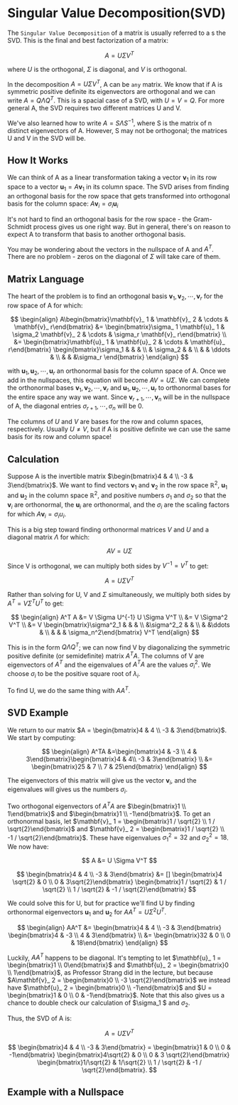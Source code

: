# Singular Value Decomposition(SVD)

The `Singular Value Decomposition` of a matrix is usually referred to a s the SVD. This is the final and best factorization of a matrix:

$$
A = U \Sigma V^T
$$

where $U$ is the orthogonal, $\Sigma$ is diagonal, and $V$ is orthogonal.

In the decomposition $A = U \Sigma V^T$, A can be `any` matrix. We know that if A is symmetric positive definite its eigenvectors are orthogonal and we can write $A = Q \Lambda Q^T$. This is a spacial case of a SVD, with $U = V = Q$. For more general A, the SVD requires two different matrices U and V.

We've also learned how to write $A = S \Lambda S^{-1}$, where S is the matrix of n distinct eigenvectors of A. However, S may not be orthogonal; the matrices U and V in the SVD will be.

## How It Works

We can think of A as a linear transformation taking a vector $\mathbf{v}_ 1$ in its row space to a vector $\mathbf{u}_ 1 = A \mathbf{v}_ 1$ in its column space. The SVD arises from finding an orthogonal basis for the row space that gets transformed into orthogonal basis for the column space: $A\mathbf{v}_ i = \sigma_ i \mathbf{u}_ i$

It's not hard to find an orthogonal basis for the row space - the Gram-Schmidt process gives us one right way. But in general, there's on reason to expect A to transform that basis to another orthogonal basis.

You may be wondering about the vectors in the nullspace of A and $A^T$. There are no problem - zeros on the diagonal of $\Sigma$ will take care of them.

## Matrix Language

The heart of the problem is to find an orthogonal basis $\mathbf{v}_ 1, \mathbf{v}_ 2, \cdots, \mathbf{v}_ r$ for the row space of A for which:

$$
\begin{align}
A\begin{bmatrix}\mathbf{v}_ 1 & \mathbf{v}_ 2 & \cdots & \mathbf{v}_ r\end{bmatrix} &= 
\begin{bmatrix}\sigma_ 1 \mathbf{u}_ 1 & \sigma_2 \mathbf{v}_ 2 & \cdots & \sigma_r \mathbf{v}_ r\end{bmatrix} \\
&= \begin{bmatrix}\mathbf{u}_ 1 & \mathbf{u}_ 2 & \cdots & \mathbf{u}_ r\end{bmatrix} \begin{bmatrix}\sigma_1 & & & \\ & \sigma_2 & & \\ & & \ddots & \\ & & &\sigma_r \end{bmatrix}
\end{align}
$$

with $\mathbf{u}_ 1, \mathbf{u}_ 2, \cdots, \mathbf{u}_ r$ an orthonormal basis for the column space of A. Once we add in the nullspaces, this equation will become $AV = U\Sigma$. We can complete the orthonormal bases $\mathbf{v}_ 1, \mathbf{v}_ 2, \cdots, \mathbf{v}_ r$ and $\mathbf{u}_ 1, \mathbf{u}_ 2, \cdots, \mathbf{u}_ r$ to orthonormal bases for the entire space any way we want. Since $\mathbf{v}_ {r + 1}, \cdots, \mathbf{v}_ n$ will be in the nullspace of A, the diagonal entries $\sigma_{r + 1}, \cdots, \sigma_{n}$ will be 0.

The columns of $U$ and $V$ are bases for the row and column spaces, respectively. Usually $U \ne V$, but if A is positive definite we can use the same basis for its row and column space!

## Calculation

Suppose A is the invertible matrix $\begin{bmatrix}4 & 4 \\ -3 & 3\end{bmatrix}$. We want to find vectors $\mathbf{v}_ 1$ and $\mathbf{v}_ 2$ in the row space $\mathbb{R}^2$, $\mathbf{u}_ 1$ and $\mathbf{u}_ 2$ in the column space $\mathbb{R}^2$, and positive numbers $\sigma_1$ and $\sigma_2$ so that the $\mathbf{v}_ i$ are orthonormal, the $\mathbf{u}_ i$ are orthonormal, and the $\sigma_i$ are the scaling factors for which $A \mathbf{v}_ i = \sigma_i u_i$.

This is a big step toward finding orthonormal matrices $V$ and $U$ and a diagonal matrix $\Lambda$ for which:

$$
AV = U \Sigma
$$

Since V is orthogonal, we can multiply both sides by $V^{-1} = V^T$ to get:

$$
A = U \Sigma V^T
$$

Rather than solving for U, V and $\Sigma$ simultaneously, we multiply both sides by $A^T = V \Sigma ^T U^T$ to get:

$$
\begin{align}
A^T A &= V \Sigma U^{-1} U \Sigma V^T \\
&= V \Sigma^2 V^T \\
&= V \begin{bmatrix}\sigma^2_1 & & & \\ &\sigma^2_2 & & \\  & &\ddots & \\ & & & \sigma_n^2\end{bmatrix} V^T
\end{align}
$$

This is in the form $Q\Lambda Q^T$; we can now find V by diagonalizing the symmetric positive definite (or semidefinite) matrix $A^TA$. The columns of V are eigenvectors of $A^T$ and the eigenvalues of $A^TA$ are the values $\sigma_i^2$. We choose $\sigma_i$ to be the positive square root of $\lambda_i$.

To find U, we do the same thing with $AA^T$.

## SVD Example

We return to our matrix $A = \begin{bmatrix}4 & 4 \\ -3 & 3\end{bmatrix}$. We start by computing:

$$
\begin{align}
A^TA &=\begin{bmatrix}4 & -3 \\ 4 & 3\end{bmatrix}\begin{bmatrix}4 & 4\\ -3 & 3\end{bmatrix} \\
&= \begin{bmatrix}25 & 7 \\ 7 & 25\end{bmatrix}
\end{align}
$$

The eigenvectors of this matrix will give us the vector $\mathbf{v}_ i$, and the eigenvalues will gives us the numbers $\sigma_i$.

Two orthogonal eigenvectors of $A^TA$ are $\begin{bmatrix}1 \\ 1\end{bmatrix}$ and $\begin{bmatrix}1 \\ -1\end{bmatrix}$. To get an orthonormal basis, let $\mathbf{v}_ 1 = \begin{bmatrix}1 / \sqrt{2} \\ 1 / \sqrt{2}\end{bmatrix}$ and $\mathbf{v}_ 2 = \begin{bmatrix}1 / \sqrt{2} \\ -1 / \sqrt{2}\end{bmatrix}$. These have eigenvalues $\sigma_1^2 = 32$ and $\sigma_2^2 = 18$. We now have:

$$
A &= U \Sigma V^T
$$

$$
\begin{bmatrix}4 & 4 \\ -3 & 3\end{bmatrix} &= [] \begin{bmatrix}4 \sqrt{2} & 0 \\ 0 & 3\sqrt{2}\end{bmatrix} \begin{bmatrix}1 / \sqrt{2} & 1 / \sqrt{2} \\ 1 / \sqrt{2} & -1 / \sqrt{2}\end{bmatrix}
$$

We could solve this for U, but for practice we'll find U by finding orthonormal eigenvectors $\mathbf{u}_ 1$ and $\mathbf{u}_ 2$ for $AA^T = U \Sigma^2 U^T$.

$$
\begin{align}
AA^T &= \begin{bmatrix}4 & 4 \\ -3 & 3\end{bmatrix} \begin{bmatrix}4 & -3 \\ 4 & 3\end{bmatrix} \\
     &= \begin{bmatrix}32 & 0 \\ 0 & 18\end{bmatrix}
\end{align}
$$

Luckily, $AA^T$ happens to be diagonal. It's tempting to let $\mathbf{u}_ 1 = \begin{bmatrix}1 \\ 0\end{bmatrix}$ and $\mathbf{u}_ 2 = \begin{bmatrix}0 \\ 1\end{bmatrix}$, as Professor Strang did in the lecture, but because $A\mathbf{v}_ 2 = \begin{bmatrix}0 \\ -3 \sqrt{2}\end{bmatrix}$ we instead have $\mathbf{u}_ 2 = \begin{bmatrix}0 \\ -1\end{bmatrix}$ and $U = \begin{bmatrix}1 & 0 \\ 0 & -1\end{bmatrix}$. Note that this also gives us a chance to double check our calculation of $\sigma_1 $ and $\sigma_2$.

Thus, the SVD of A is:

$$
A = U \Sigma V^T
$$

$$
\begin{bmatrix}4 & 4 \\ -3 & 3\end{bmatrix} = \begin{bmatrix}1 & 0 \\ 0 & -1\end{bmatrix} \begin{bmatrix}4\sqrt{2} & 0 \\ 0 & 3 \sqrt{2}\end{bmatrix} \begin{bmatrix}1/\sqrt{2} & 1/\sqrt{2} \\ 1 / \sqrt{2} & -1 / \sqrt{2}\end{bmatrix}.
$$

## Example with a Nullspace
